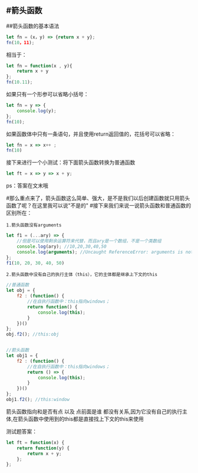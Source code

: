 #箭头函数
------
##箭头函数的基本语法
```javascript
let fn = (x，y) => {return x + y};
fn(10，11);
```
相当于：
```javascript
let fn = function(x , y){
	return x + y
};
fn(10.11);
```
如果只有一个形参可以省略小括号：
```javascript
let fn = y => {
	console.log(y);
};
fn(10);
```
如果函数体中只有一条语句，并且使用return返回值的，花括号可以省略：
```javascript
let fn = x => x++ ;
fn(10)
```
接下来进行一个小测试：将下面箭头函数转换为普通函数
```javascript
let ft = x => y => x + y;
```
ps：答案在文末哦

#那么重点来了，箭头函数这么简单、强大，是不是我们以后创建函数就只用箭头函数了呢？在这里我可以说"不是的"
#接下来我们来说一说箭头函数和普通函数的区别所在：

```1.箭头函数没有arguments```

```javascript
let f1 = (...ary) => {
	//但是可以使用剩余运算符来代替，而且ary是一个数组，不是一个类数组
	console.log(ary); //10,20,30,40,50
	console.log(arguments); //Uncaught ReferenceError: arguments is not defined
};
f1(10, 20, 30, 40, 50)
```
```2.箭头函数中没有自己的执行主体（this），它的主体都是继承上下文的this```
```javascript
//普通函数
let obj = {
	f2 : (function() {
		//在自执行函数中：this指向windows；
		return function() {
			console.log(this);
		}
	})()
};
obj.f2(); //this:obj


//箭头函数
let obj1 = {
	f2 : (function() {
		//在自执行函数中：this指向windows；
		return () => {
			console.log(this);
		}
	})()
};
obj1.f2(); //this:window
```
箭头函数指向和是否有点 以及 点前面是谁 都没有关系,因为它没有自己的执行主体,在箭头函数中使用到的this都是直接找上下文的this来使用

测试题答案：
```javascript
let ft = function(x) {
	return function(y) {
		return x + y;
	};
};
```




















